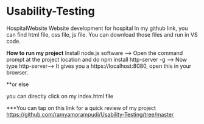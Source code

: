 # Usability-Testing

HospitalWebsite
Website development for hospital In my github link, you can find html file, css file, js file. 
You can download those files and run in VS code.

**How to run my project**
Install node.js software -->
Open the command prompt at the project location and do npm install http-server -g -->
Now type http-server-->
It gives you a https://localhost:8080, open this in your browser.

**or else

you can directly click on my index.html file

***You can tap on this link for a quick review of my project https://github.com/ramyamorampudi/Usability-Testing/tree/master
